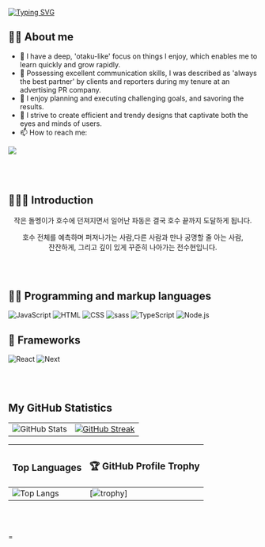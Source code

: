 
[![Typing SVG](https://readme-typing-svg.demolab.com?font=Press+Start+2P&pause=1000&color=375ab3&background=FF8DEA00&center=true&vCenter=true&width=404&height=53&lines=+%F0%9F%91%8B+HI%2C+I'm+Su+Hyeon!;Front-End+Developer)](https://git.io/typing-svg)


## ✍🏻 About me

- 🌱 I have a deep, 'otaku-like' focus on things I enjoy, which enables me to learn quickly and grow rapidly.
- 👯 Possessing excellent communication skills, I was described as 'always the best partner' by clients and reporters during my tenure at an advertising PR company.
- 📌 I enjoy planning and executing challenging goals, and savoring the results.
- 💫 I strive to create efficient and trendy designs that captivate both the eyes and minds of users.
- 📫 How to reach me:
<div style="display:flex; flex-direction:row;">
<a href="aberrant03@gmail.com/">
<img src="https://img.shields.io/badge/Gmail-D14836?style=for-the-badge&logo=gmail&logoColor=white">
</a>
<!-- <a href="https://gravel-nose-35e.notion.site/Choi-Tae-Young-eaca05b843954fd39aa6fe8aecfdd6b8?pvs=4">
<img src="https://img.shields.io/badge/Portfolio-000000?style=for-the-badge&logoColor=white&logo=Notion"> 
</a>  -->
</div>

<!-- <a href="https://polydactyl-cello-2db.notion.site/Kim-Sehwa-c4920e2528ae4e7bb40869f320fc859d?pvs=4">
<img src="https://img.shields.io/badge/Portfolio-000000?style=for-the-badge&logoColor=white&logo=Notion"> 
</a> -->

   
</br>
</br>
</br>

## 🙋🏻‍♀️ Introduction
<div style= "text-align: center">
<p> 작은 돌멩이가 호수에 던져지면서 일어난 파동은
결국 호수 끝까지 도달하게 됩니다. <br >

호수 전체를 예측하며 퍼져나가는 사람,다른 사람과 만나 공명할 줄 아는 사람, <br>
잔잔하게, 그리고 깊이 있게 꾸준히 나아가는 전수현입니다. </p>
</div>



</br>
<br>

## 👨‍💻 Programming and markup languages


<p>
 <img alt="JavaScript" src="https://img.shields.io/badge/JavaScript-F7DF1E?style=for-the-badge&logo=JavaScript&logoColor=white">
<img alt="HTML" src="https://img.shields.io/badge/HTML5-E34F26?style=for-the-badge&logo=html5&logoColor=white">
   <img alt="CSS" src="https://img.shields.io/badge/CSS3-1572B6?style=for-the-badge&logo=css3&logoColor=white">
   <img alt="sass" src="https://img.shields.io/badge/Sass-CC6699?style=for-the-badge&logo=sass&logoColor=white">
   <img alt="TypeScript" src="https://img.shields.io/badge/TypeScript-007ACC?style=for-the-badge&logo=typescript&logoColor=white">
      <img alt="Node.js" src="https://img.shields.io/badge/Node.js-43853D?style=for-the-badge&logo=node.js&logoColor=white">

</p>

## 🧰 Frameworks

<p>
      <img alt="React" src="https://img.shields.io/badge/React-20232A?style=for-the-badge&logo=react&logoColor=61DAFB">
 <img alt="Next" src="https://img.shields.io/badge/Next.js-000?logo=nextdotjs&logoColor=fff&style=for-the-badge">
</p>

</br>
<br>

## My GitHub Statistics

<div align="center">

|||
| --- | --- |
| ![GitHub Stats](https://github-readme-stats.vercel.app/api?username=jjsh03&show_icons=true&theme=material-palenight&hide_border=true&bg_color=20232a&icon_color=E3E3E3A8&text_color=fff&title_color=918FE0&count_private=true&repo=github-readme-stats) | [![GitHub Streak](https://github-readme-streak-stats.herokuapp.com?user=jjsh03&theme=android-dark)](https://git.io/streak-stats) | 


| <h3> Top Languages </h3> | <h3> 🏆️ GitHub Profile Trophy </h3> |
| --- | --- |
| ![Top Langs](https://github-readme-stats.vercel.app/api/top-langs/?username=jjsh03&theme=chartreuse-dark&layout=compact) | [![trophy](https://github-profile-trophy.vercel.app/?username=jjsh03&theme=darkhub&row=2&column=3&no-frame=true)] | 

</div>
</br>
<br>

=
